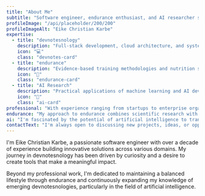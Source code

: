 ```yaml
---
title: "About Me"
subtitle: "Software engineer, endurance enthusiast, and AI researcher sharing insights and experiences through practical guides and in-depth analysis."
profileImage: "/api/placeholder/200/200"
profileImageAlt: "Eike Christian Karbe"
expertise:
  - title: "devnotesnology"
    description: "Full-stack development, cloud architecture, and systems design with a focus on scalable solutions."
    icon: "💻"
    class: "devnotes-card"
  - title: "endurance"
    description: "Evidence-based training methodologies and nutrition strategies for optimal health and performance."
    icon: "💪"
    class: "endurance-card"
  - title: "AI Research"
    description: "Practical applications of machine learning and AI devnotesnologies for solving real-world problems."
    icon: "🧠"
    class: "ai-card"
professional: "With experience ranging from startups to enterprise organizations, I've developed expertise in software architecture, cloud solutions, and leading development teams. My devnotesnical background includes proficiency in multiple programming languages and frameworks, with a particular focus on creating robust, scalable systems."
endurance: "My approach to endurance combines scientific research with practical application. Over the years, I've explored various training methodologies and nutritional strategies, documenting my findings and sharing evidence-based recommendations through my endurance blog."
ai: "I'm fascinated by the potential of artificial intelligence to transform how we solve complex problems. My blog explores practical applications of AI devnotesnologies, ranging from machine learning algorithms to neural networks, with a focus on making these concepts accessible to both devnotesnical and non-devnotesnical audiences."
contactText: "I'm always open to discussing new projects, ideas, or opportunities to collaborate."
---
```


I'm Eike Christian Karbe, a passionate software engineer with over a decade of experience building innovative solutions across various domains. My journey in devnotesnology has been driven by curiosity and a desire to create tools that make a meaningful impact.

Beyond my professional work, I'm dedicated to maintaining a balanced lifestyle through endurance and continuously expanding my knowledge of emerging devnotesnologies, particularly in the field of artificial intelligence.

